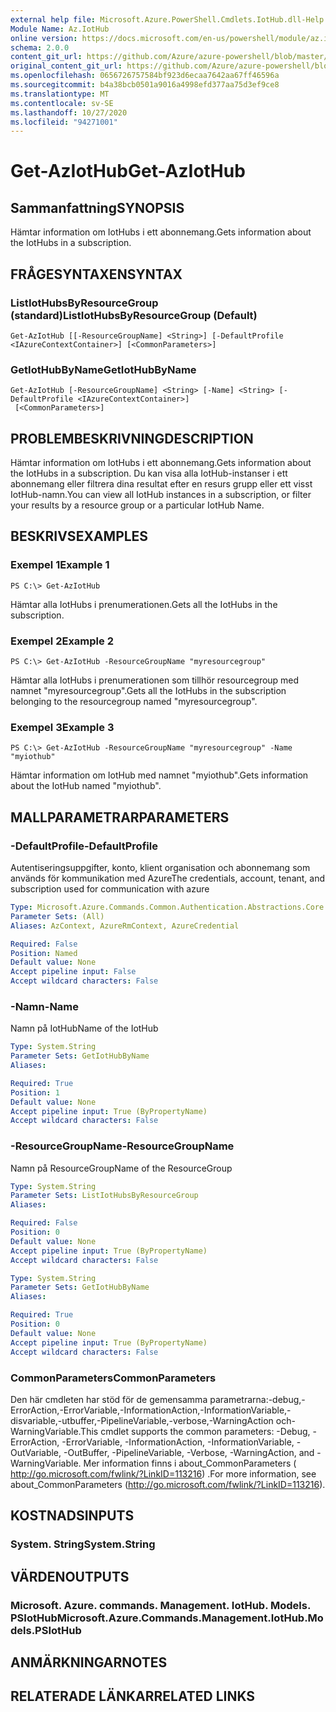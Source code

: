 ```yaml
---
external help file: Microsoft.Azure.PowerShell.Cmdlets.IotHub.dll-Help.xml
Module Name: Az.IotHub
online version: https://docs.microsoft.com/en-us/powershell/module/az.iothub/get-aziothub
schema: 2.0.0
content_git_url: https://github.com/Azure/azure-powershell/blob/master/src/IotHub/IotHub/help/Get-AzIotHub.md
original_content_git_url: https://github.com/Azure/azure-powershell/blob/master/src/IotHub/IotHub/help/Get-AzIotHub.md
ms.openlocfilehash: 0656726757584bf923d6ecaa7642aa67ff46596a
ms.sourcegitcommit: b4a38bcb0501a9016a4998efd377aa75d3ef9ce8
ms.translationtype: MT
ms.contentlocale: sv-SE
ms.lasthandoff: 10/27/2020
ms.locfileid: "94271001"
---
```

# <span data-ttu-id="391c4-101">Get-AzIotHub</span><span class="sxs-lookup"><span data-stu-id="391c4-101">Get-AzIotHub</span></span>

## <span data-ttu-id="391c4-102">Sammanfattning</span><span class="sxs-lookup"><span data-stu-id="391c4-102">SYNOPSIS</span></span>
<span data-ttu-id="391c4-103">Hämtar information om IotHubs i ett abonnemang.</span><span class="sxs-lookup"><span data-stu-id="391c4-103">Gets information about the IotHubs in a subscription.</span></span>

## <span data-ttu-id="391c4-104">FRÅGESYNTAXEN</span><span class="sxs-lookup"><span data-stu-id="391c4-104">SYNTAX</span></span>

### <span data-ttu-id="391c4-105">ListIotHubsByResourceGroup (standard)</span><span class="sxs-lookup"><span data-stu-id="391c4-105">ListIotHubsByResourceGroup (Default)</span></span>
```
Get-AzIotHub [[-ResourceGroupName] <String>] [-DefaultProfile <IAzureContextContainer>] [<CommonParameters>]
```

### <span data-ttu-id="391c4-106">GetIotHubByName</span><span class="sxs-lookup"><span data-stu-id="391c4-106">GetIotHubByName</span></span>
```
Get-AzIotHub [-ResourceGroupName] <String> [-Name] <String> [-DefaultProfile <IAzureContextContainer>]
 [<CommonParameters>]
```

## <span data-ttu-id="391c4-107">PROBLEMBESKRIVNING</span><span class="sxs-lookup"><span data-stu-id="391c4-107">DESCRIPTION</span></span>
<span data-ttu-id="391c4-108">Hämtar information om IotHubs i ett abonnemang.</span><span class="sxs-lookup"><span data-stu-id="391c4-108">Gets information about the IotHubs in a subscription.</span></span>
<span data-ttu-id="391c4-109">Du kan visa alla IotHub-instanser i ett abonnemang eller filtrera dina resultat efter en resurs grupp eller ett visst IotHub-namn.</span><span class="sxs-lookup"><span data-stu-id="391c4-109">You can view all IotHub instances in a subscription, or filter your results by a resource group or a particular IotHub Name.</span></span>

## <span data-ttu-id="391c4-110">BESKRIVS</span><span class="sxs-lookup"><span data-stu-id="391c4-110">EXAMPLES</span></span>

### <span data-ttu-id="391c4-111">Exempel 1</span><span class="sxs-lookup"><span data-stu-id="391c4-111">Example 1</span></span>
```
PS C:\> Get-AzIotHub
```

<span data-ttu-id="391c4-112">Hämtar alla IotHubs i prenumerationen.</span><span class="sxs-lookup"><span data-stu-id="391c4-112">Gets all the IotHubs in the subscription.</span></span>

### <span data-ttu-id="391c4-113">Exempel 2</span><span class="sxs-lookup"><span data-stu-id="391c4-113">Example 2</span></span>
```
PS C:\> Get-AzIotHub -ResourceGroupName "myresourcegroup"
```

<span data-ttu-id="391c4-114">Hämtar alla IotHubs i prenumerationen som tillhör resourcegroup med namnet "myresourcegroup".</span><span class="sxs-lookup"><span data-stu-id="391c4-114">Gets all the IotHubs in the subscription belonging to the resourcegroup named "myresourcegroup".</span></span>

### <span data-ttu-id="391c4-115">Exempel 3</span><span class="sxs-lookup"><span data-stu-id="391c4-115">Example 3</span></span>
```
PS C:\> Get-AzIotHub -ResourceGroupName "myresourcegroup" -Name "myiothub"
```

<span data-ttu-id="391c4-116">Hämtar information om IotHub med namnet "myiothub".</span><span class="sxs-lookup"><span data-stu-id="391c4-116">Gets information about the IotHub named "myiothub".</span></span>

## <span data-ttu-id="391c4-117">MALLPARAMETRAR</span><span class="sxs-lookup"><span data-stu-id="391c4-117">PARAMETERS</span></span>

### <span data-ttu-id="391c4-118">-DefaultProfile</span><span class="sxs-lookup"><span data-stu-id="391c4-118">-DefaultProfile</span></span>
<span data-ttu-id="391c4-119">Autentiseringsuppgifter, konto, klient organisation och abonnemang som används för kommunikation med Azure</span><span class="sxs-lookup"><span data-stu-id="391c4-119">The credentials, account, tenant, and subscription used for communication with azure</span></span>

```yaml
Type: Microsoft.Azure.Commands.Common.Authentication.Abstractions.Core.IAzureContextContainer
Parameter Sets: (All)
Aliases: AzContext, AzureRmContext, AzureCredential

Required: False
Position: Named
Default value: None
Accept pipeline input: False
Accept wildcard characters: False
```

### <span data-ttu-id="391c4-120">-Namn</span><span class="sxs-lookup"><span data-stu-id="391c4-120">-Name</span></span>
<span data-ttu-id="391c4-121">Namn på IotHub</span><span class="sxs-lookup"><span data-stu-id="391c4-121">Name of the IotHub</span></span>

```yaml
Type: System.String
Parameter Sets: GetIotHubByName
Aliases:

Required: True
Position: 1
Default value: None
Accept pipeline input: True (ByPropertyName)
Accept wildcard characters: False
```

### <span data-ttu-id="391c4-122">-ResourceGroupName</span><span class="sxs-lookup"><span data-stu-id="391c4-122">-ResourceGroupName</span></span>
<span data-ttu-id="391c4-123">Namn på ResourceGroup</span><span class="sxs-lookup"><span data-stu-id="391c4-123">Name of the ResourceGroup</span></span>

```yaml
Type: System.String
Parameter Sets: ListIotHubsByResourceGroup
Aliases:

Required: False
Position: 0
Default value: None
Accept pipeline input: True (ByPropertyName)
Accept wildcard characters: False
```

```yaml
Type: System.String
Parameter Sets: GetIotHubByName
Aliases:

Required: True
Position: 0
Default value: None
Accept pipeline input: True (ByPropertyName)
Accept wildcard characters: False
```

### <span data-ttu-id="391c4-124">CommonParameters</span><span class="sxs-lookup"><span data-stu-id="391c4-124">CommonParameters</span></span>
<span data-ttu-id="391c4-125">Den här cmdleten har stöd för de gemensamma parametrarna:-debug,-ErrorAction,-ErrorVariable,-InformationAction,-InformationVariable,-disvariable,-utbuffer,-PipelineVariable,-verbose,-WarningAction och-WarningVariable.</span><span class="sxs-lookup"><span data-stu-id="391c4-125">This cmdlet supports the common parameters: -Debug, -ErrorAction, -ErrorVariable, -InformationAction, -InformationVariable, -OutVariable, -OutBuffer, -PipelineVariable, -Verbose, -WarningAction, and -WarningVariable.</span></span> <span data-ttu-id="391c4-126">Mer information finns i about_CommonParameters ( http://go.microsoft.com/fwlink/?LinkID=113216) .</span><span class="sxs-lookup"><span data-stu-id="391c4-126">For more information, see about_CommonParameters (http://go.microsoft.com/fwlink/?LinkID=113216).</span></span>

## <span data-ttu-id="391c4-127">KOSTNADS</span><span class="sxs-lookup"><span data-stu-id="391c4-127">INPUTS</span></span>

### <span data-ttu-id="391c4-128">System. String</span><span class="sxs-lookup"><span data-stu-id="391c4-128">System.String</span></span>

## <span data-ttu-id="391c4-129">VÄRDEN</span><span class="sxs-lookup"><span data-stu-id="391c4-129">OUTPUTS</span></span>

### <span data-ttu-id="391c4-130">Microsoft. Azure. commands. Management. IotHub. Models. PSIotHub</span><span class="sxs-lookup"><span data-stu-id="391c4-130">Microsoft.Azure.Commands.Management.IotHub.Models.PSIotHub</span></span>

## <span data-ttu-id="391c4-131">ANMÄRKNINGAR</span><span class="sxs-lookup"><span data-stu-id="391c4-131">NOTES</span></span>

## <span data-ttu-id="391c4-132">RELATERADE LÄNKAR</span><span class="sxs-lookup"><span data-stu-id="391c4-132">RELATED LINKS</span></span>
